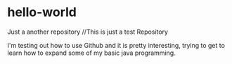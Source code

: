 # hello-world
Just a another repository
//This is just a test Repository

I'm testing out how to use Github
and it is pretty interesting, trying to get to learn how to expand some of
my basic java programming.
